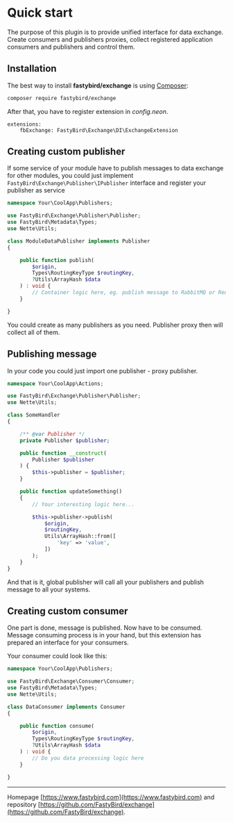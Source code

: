 # Quick start

The purpose of this plugin is to provide unified interface for data exchange. Create consumers and publishers proxies, collect registered application consumers and publishers and control them.

## Installation

The best way to install **fastybird/exchange** is using [Composer](http://getcomposer.org/):

```sh
composer require fastybird/exchange
```

After that, you have to register extension in *config.neon*.

```neon
extensions:
    fbExchange: FastyBird\Exchange\DI\ExchangeExtension
```

## Creating custom publisher

If some service of your module have to publish messages to data exchange for other modules, you could just
implement `FastyBird\Exchange\Publisher\IPublisher` interface and register your publisher as service

```php
namespace Your\CoolApp\Publishers;

use FastyBird\Exchange\Publisher\Publisher;
use FastyBird\Metadata\Types;
use Nette\Utils;

class ModuleDataPublisher implements Publisher
{

    public function publish(
        $origin,
        Types\RoutingKeyType $routingKey,
        ?Utils\ArrayHash $data
    ) : void {
        // Container logic here, eg. publish message to RabbitMQ or Redis etc. 
    }

}
```

You could create as many publishers as you need. Publisher proxy then will collect all of them.

## Publishing message

In your code you could just import one publisher - proxy publisher.

```php
namespace Your\CoolApp\Actions;

use FastyBird\Exchange\Publisher\Publisher;
use Nette\Utils;

class SomeHandler
{

    /** @var Publisher */
    private Publisher $publisher;

    public function __construct(
        Publisher $publisher
    ) {
        $this->publisher = $publisher;
    }

    public function updateSomething()
    {
        // Your interesting logic here...

        $this->publisher->publish(
            $origin,
            $routingKey,
            Utils\ArrayHash::from([
                'key' => 'value',
            ])
        );
    }
}
```

And that is it, global publisher will call all your publishers and publish message to all your systems.

## Creating custom consumer

One part is done, message is published. Now have to be consumed. Message consuming process is in your hand, but this
extension has prepared an interface for your consumers.

Your consumer could look like this:

```php
namespace Your\CoolApp\Publishers;

use FastyBird\Exchange\Consumer\Consumer;
use FastyBird\Metadata\Types;
use Nette\Utils;

class DataConsumer implements Consumer
{

    public function consume(
        $origin,
        Types\RoutingKeyType $routingKey,
        ?Utils\ArrayHash $data
    ) : void {
        // Do you data processing logic here 
    }

}
```

***
Homepage [https://www.fastybird.com](https://www.fastybird.com) and
repository [https://github.com/FastyBird/exchange](https://github.com/FastyBird/exchange).
